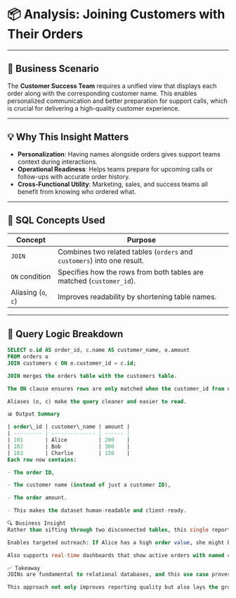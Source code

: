 # 📦 Analysis: Joining Customers with Their Orders

---

## 🧠 Business Scenario
The **Customer Success Team** requires a unified view that displays each order along with the corresponding customer name. This enables personalized communication and better preparation for support calls, which is crucial for delivering a high-quality customer experience.

---

## 💡 Why This Insight Matters

- **Personalization**: Having names alongside orders gives support teams context during interactions.
- **Operational Readiness**: Helps teams prepare for upcoming calls or follow-ups with accurate order history.
- **Cross-Functional Utility**: Marketing, sales, and success teams all benefit from knowing who ordered what.

---

## 🧰 SQL Concepts Used

| Concept         | Purpose                                                                 |
|-----------------|-------------------------------------------------------------------------|
| `JOIN`          | Combines two related tables (`orders` and `customers`) into one result. |
| `ON` condition  | Specifies how the rows from both tables are matched (`customer_id`).     |
| Aliasing (`o`, `c`) | Improves readability by shortening table names.                    |

---

## 🧪 Query Logic Breakdown

```sql
SELECT o.id AS order_id, c.name AS customer_name, o.amount
FROM orders o
JOIN customers c ON o.customer_id = c.id;

JOIN merges the orders table with the customers table.

The ON clause ensures rows are only matched when the customer_id from orders aligns with the id from customers.

Aliases (o, c) make the query cleaner and easier to read.

📊 Output Summary

| order\_id | customer\_name | amount |
| --------- | -------------- | ------ |
| 101       | Alice          | 200    |
| 102       | Bob            | 300    |
| 103       | Charlie        | 150    |
Each row now contains:

- The order ID,

- The customer name (instead of just a customer ID),

- The order amount.

- This makes the dataset human-readable and client-ready.

🔍 Business Insight
Rather than sifting through two disconnected tables, this single report gives the Customer Success Team everything they need — fast.

Enables targeted outreach: If Alice has a high order value, she might be prioritized for follow-up.

Also supports real-time dashboards that show active orders with named customers.

✅ Takeaway
JOINs are fundamental to relational databases, and this use case proves just how powerful they are when pulling together people and their data.

This approach not only improves reporting quality but also lays the groundwork for more advanced analytics, like customer lifetime value or cohort-based purchasing behavior.
